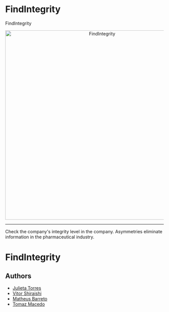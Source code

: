 # FindIntegrity
FindIntegrity


<p align="center">
   <a href="https://github.com/TomazAlexandre/UNODCHack/blob/main/hackunodc/web/oki.png">
     <img src="oki.PNG" alt="FindIntegrity" title="Logon time" width="600px">
   </a>
</p>

-----------------

Check the company's integrity level in the company. Asymmetries eliminate information in the pharmaceutical industry.



#  FindIntegrity


## Authors

- [Julieta Torres]()   
- [Vitor Shiraishi]()   
- [Matheus Barreto]()   
- [Tomaz Macedo](https://github.com/tomazalexandre)  
 
